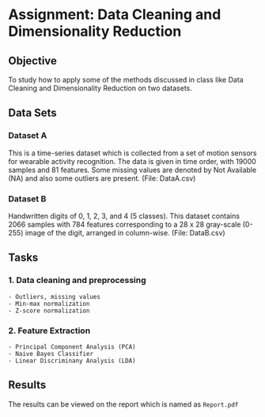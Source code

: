 # Assignment: Data Cleaning and Dimensionality Reduction

## Objective

To study how to apply some of the methods discussed in class like Data Cleaning and Dimensionality Reduction on two datasets.

## Data Sets

### Dataset A
This is a time-series dataset which is collected from a set of motion sensors for wearable activity recognition. The data is given in time order, with 19000 samples and 81 features. Some missing values are denoted by Not Available (NA) and also some outliers are present. (File: DataA.csv)

### Dataset B
Handwritten digits of 0, 1, 2, 3, and 4 (5 classes). This dataset contains 2066 samples with 784 features corresponding to a 28 x 28 gray-scale (0-255) image of the digit, arranged in column-wise. (File: DataB.csv) 

## Tasks

### 1. Data cleaning and preprocessing 
    - Outliers, missing values
    - Min-max normalization
    - Z-score normalization

### 2. Feature Extraction
    - Principal Component Analysis (PCA)
    - Naive Bayes Classifier
    - Linear Discriminany Analysis (LDA)

## Results

The results can be viewed on the report which is named as `Report.pdf`